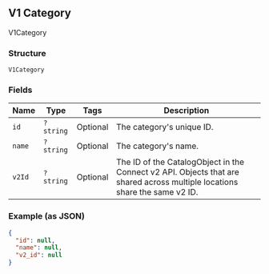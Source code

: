 ## V1 Category

V1Category

### Structure

`V1Category`

### Fields

| Name | Type | Tags | Description |
|  --- | --- | --- | --- |
| `id` | `?string` | Optional | The category's unique ID. |
| `name` | `?string` | Optional | The category's name. |
| `v2Id` | `?string` | Optional | The ID of the CatalogObject in the Connect v2 API. Objects that are shared across multiple locations share the same v2 ID. |

### Example (as JSON)

```json
{
  "id": null,
  "name": null,
  "v2_id": null
}
```

